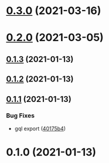 # [0.3.0](https://github.com/alex-lit/apollo-vue-kit/compare/v0.2.0...v0.3.0) (2021-03-16)

# [0.2.0](https://github.com/alex-lit/apollo-vue-kit/compare/v0.1.3...v0.2.0) (2021-03-05)

## [0.1.3](https://github.com/alex-lit/apollo-vue-kit/compare/v0.1.2...v0.1.3) (2021-01-13)

## [0.1.2](https://github.com/alex-lit/apollo-vue-kit/compare/v0.1.0...v0.1.2) (2021-01-13)

## [0.1.1](https://github.com/alex-lit/apollo-vue-kit/compare/v0.1.0...v0.1.1) (2021-01-13)

### Bug Fixes

- gql export
  ([40175b4](https://github.com/alex-lit/apollo-vue-kit/commit/40175b4ffd89c58ac552b6629099052c8321d446))

# 0.1.0 (2021-01-13)
